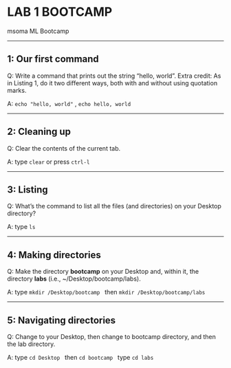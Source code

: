 # LAB 1 BOOTCAMP
msoma ML Bootcamp

-------------------------------------------

## 1: Our first command

Q: Write a command that prints out the string “hello, world”. Extra credit: As in Listing 1, do it two different ways, both with and without using quotation marks.

A: `echo "hello, world"` , `echo hello, world`

--------------------------------------------

## 2: Cleaning up

Q: Clear the contents of the current tab.

A: type `clear` or press `ctrl-l`

-----

## 3: Listing

Q: What’s the command to list all the files (and directories) on your Desktop directory? 

A:  type `ls`

-----

## 4: Making directories

Q: Make the directory **bootcamp** on your Desktop and, within it, the directory **labs** (i.e., ~/Desktop/bootcamp/labs). 

A:  type `mkdir /Desktop/bootcamp `  then  `mkdir /Desktop/bootcamp/labs `

----

## 5: Navigating directories

Q: Change to your Desktop, then change to bootcamp directory, and then the lab directory.

A: type `cd Desktop `  then  `cd bootcamp `   type `cd labs ` 
